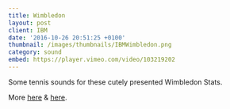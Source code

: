 ```yaml
---
title: Wimbledon
layout: post
client: IBM
date: '2016-10-26 20:51:25 +0100'
thumbnail: /images/thumbnails/IBMWimbledon.png
category: sound
embed: https://player.vimeo.com/video/103219202
---
```


Some  tennis sounds for these cutely presented Wimbledon Stats.

More [here](https://vimeo.com/103220958) &amp; [here](https://vimeo.com/103219201).
